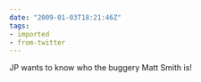 ```yaml
---
date: "2009-01-03T18:21:46Z"
tags:
- imported
- from-twitter
---
```

JP wants to know who the buggery Matt Smith is\!
